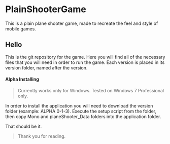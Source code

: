 # PlainShooterGame
This is a plain plane shooter game, made to recreate the feel and style of mobile games.

## Hello

This is the git repository for the game. Here you will find all of the necessary files that you will need in order to run the game. Each version is placed in its version folder, named after the version.

#### Alpha Installing
>Currently works only for Windows. Tested on Windows 7 Professional only.

In order to install the application you will need to download the version folder (example: ALPHA 0-1-3). Execute the setup script from the folder, then copy Mono and planeShooter_Data folders into the application folder.

That should be it.

>Thank you for reading.

